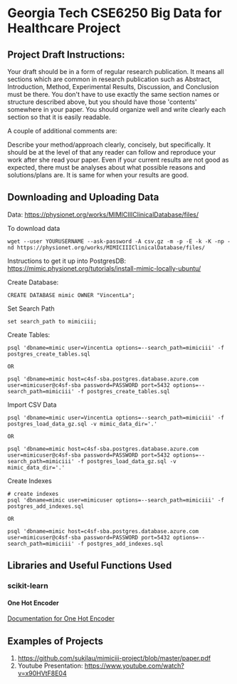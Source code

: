 # Georgia Tech CSE6250 Big Data for Healthcare Project

## Project Draft Instructions:
Your draft should be in a form of regular research publication.
It means all sections which are common in research publication such as Abstract, Introduction, Method, Experimental Results, Discussion, and Conclusion must be there. You don't have to use exactly the same section names or structure described above, but you should have those 'contents' somewhere in your paper.
You should organize well and write clearly each section so that it is easily readable.

A couple of additional comments are:

Describe your method/approach clearly, concisely, but specifically. It should be at the level of that any reader can follow and reproduce your work after she read your paper.
Even if your current results are not good as expected, there must be analyses about what possible reasons and solutions/plans are. It is same for when your results are good.

## Downloading and Uploading Data
Data: https://physionet.org/works/MIMICIIIClinicalDatabase/files/

To download data

```
wget --user YOURUSERNAME --ask-password -A csv.gz -m -p -E -k -K -np -nd https://physionet.org/works/MIMICIIIClinicalDatabase/files/
```

Instructions to get it up into PostgresDB: https://mimic.physionet.org/tutorials/install-mimic-locally-ubuntu/

Create Database:

```
CREATE DATABASE mimic OWNER "VincentLa";
```

Set Search Path
```
set search_path to mimiciii;
```

Create Tables:

```
psql 'dbname=mimic user=VincentLa options=--search_path=mimiciii' -f postgres_create_tables.sql

OR

psql 'dbname=mimic host=c4sf-sba.postgres.database.azure.com user=mimicuser@c4sf-sba password=PASSWORD port=5432 options=--search_path=mimiciii' -f postgres_create_tables.sql
```

Import CSV Data

```
psql 'dbname=mimic user=VincentLa options=--search_path=mimiciii' -f postgres_load_data_gz.sql -v mimic_data_dir='.'

OR

psql 'dbname=mimic host=c4sf-sba.postgres.database.azure.com user=mimicuser@c4sf-sba password=PASSWORD port=5432 options=--search_path=mimiciii' -f postgres_load_data_gz.sql -v mimic_data_dir='.'
```

Create Indexes

```
# create indexes
psql 'dbname=mimic user=mimicuser options=--search_path=mimiciii' -f postgres_add_indexes.sql

OR

psql 'dbname=mimic host=c4sf-sba.postgres.database.azure.com user=mimicuser@c4sf-sba password=PASSWORD port=5432 options=--search_path=mimiciii' -f postgres_add_indexes.sql
```

## Libraries and Useful Functions Used

### scikit-learn

#### One Hot Encoder
[Documentation for One Hot Encoder](https://scikit-learn.org/stable/modules/generated/sklearn.preprocessing.OneHotEncoder.html)

## Examples of Projects
1. https://github.com/sukilau/mimiciii-project/blob/master/paper.pdf
2. Youtube Presentation: https://www.youtube.com/watch?v=x90HVtF8E04

